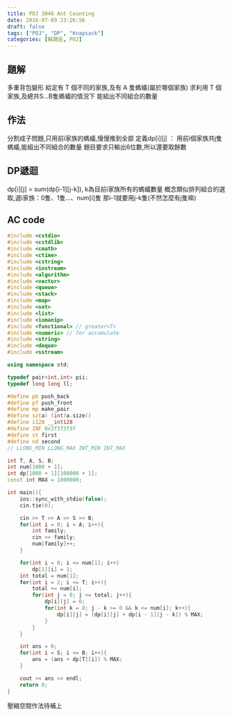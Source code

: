 ```yaml
---
title: POJ 3046 Ant Counting
date: 2016-07-09 23:26:56
draft: false
tags: ["POJ", "DP", "Knapsack"]
categories: [解題區, POJ]
---
```


## 題解
多重背包變形
給定有 T 個不同的家族,及有 A 隻螞蟻(屬於哪個家族)
求利用 T 個家族,及總共S...B隻螞蟻的情況下
能組出不同組合的數量

## 作法
分割成子問題,只用前i家族的螞蟻,慢慢推到全部
定義dp[i][j] ： 用前i個家族共j隻螞蟻,能組出不同組合的數量
題目要求只輸出6位數,所以還要取餘數

## DP遞迴
dp[i][j] = sum(dp[i-1][j-k]), k為目前i家族所有的螞蟻數量
概念類似排列組合的選取,選i家族：0隻、1隻...、num[i]隻
那i-1就要用j-k隻(不然怎麼有j隻嘛)

## AC code
```cpp
#include <cstdio>
#include <cstdlib>
#include <cmath>
#include <ctime>
#include <cstring>
#include <iostream>
#include <algorithm>
#include <vector>
#include <queue>
#include <stack>
#include <map>
#include <set>
#include <list>
#include <iomanip>
#include <functional> // greater<T>
#include <numeric> // for accumulate
#include <string>
#include <deque>
#include <sstream>

using namespace std;

typedef pair<int,int> pii;
typedef long long ll;

#define pb push_back
#define pf push_front
#define mp make_pair
#define sz(a) (int)a.size()
#define i128 __int128
#define INF 0x3f3f3f3f
#define st first
#define nd second
// LLONG_MIN LLONG_MAX INT_MIN INT_MAX

int T, A, S, B;
int num[1000 + 1];
int dp[1000 + 1][100000 + 1];
const int MAX = 1000000;

int main(){
    ios::sync_with_stdio(false);
    cin.tie(0);

    cin >> T >> A >> S >> B;
    for(int i = 0; i < A; i++){
        int family;
        cin >> family;
        num[family]++;
    }

    for(int i = 0; i <= num[1]; i++)
        dp[1][i] = 1;
    int total = num[1];
    for(int i = 2; i <= T; i++){
        total += num[i];
        for(int j = 0; j <= total; j++){
            dp[i][j] = 0;
            for(int k = 0; j - k >= 0 && k <= num[i]; k++){
                dp[i][j] = (dp[i][j] + dp[i - 1][j - k]) % MAX;
            }
        }
    }

    int ans = 0;
    for(int i = S; i <= B; i++){
        ans = (ans + dp[T][i]) % MAX;
    }

    cout << ans << endl;
    return 0;
}
```

壓縮空間作法待補上
